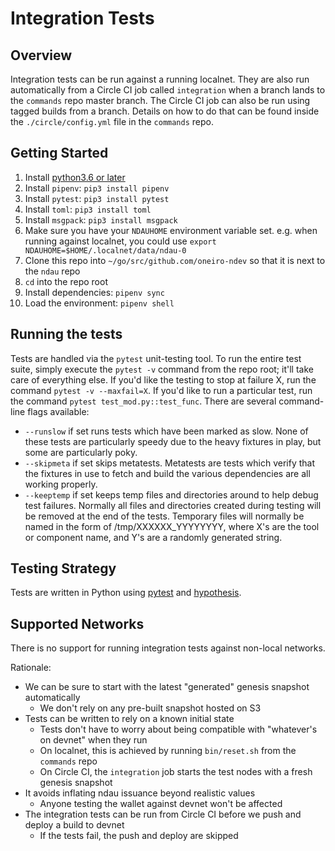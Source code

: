 # Integration Tests

## Overview

Integration tests can be run against a running localnet.  They are also run automatically from a Circle CI job called `integration` when a branch lands to the `commands` repo master branch.  The Circle CI job can also be run using tagged builds from a branch.  Details on how to do that can be found inside the `./circle/config.yml` file in the `commands` repo.

## Getting Started

1. Install [python3.6 or later](https://www.python.org/downloads/)
1. Install `pipenv`: `pip3 install pipenv`
1. Install `pytest`: `pip3 install pytest`
1. Install `toml`: `pip3 install toml`
1. Install `msgpack`: `pip3 install msgpack`
1. Make sure you have your `NDAUHOME` environment variable set.  e.g. when running against localnet, you could use `export NDAUHOME=$HOME/.localnet/data/ndau-0`
1. Clone this repo into `~/go/src/github.com/oneiro-ndev` so that it is next to the `ndau` repo
1. `cd` into the repo root
1. Install dependencies: `pipenv sync`
1. Load the environment: `pipenv shell`

## Running the tests

Tests are handled via the `pytest` unit-testing tool. To run the entire test suite, simply execute the `pytest -v` command from the repo root; it'll take care of everything else. If you'd like the testing to stop at failure X, run the command `pytest -v --maxfail=X`.  If you'd like to run a particular test, run the command `pytest test_mod.py::test_func`.  There are several command-line flags available:

- `--runslow` if set runs tests which have been marked as slow. None of these tests are particularly speedy due to the heavy fixtures in play, but some are particularly poky.
- `--skipmeta` if set skips metatests. Metatests are tests which verify that the fixtures in use to fetch and build the various dependencies are all working properly.
- `--keeptemp` if set keeps temp files and directories around to help debug test failures.  Normally all files and directories created during testing will be removed at the end of the tests.  Temporary files will normally be named in the form of /tmp/XXXXXX_YYYYYYYY, where X's are the tool or component name, and Y's are a randomly generated string.

## Testing Strategy

Tests are written in Python using [pytest](https://docs.pytest.org/en/latest/) and [hypothesis](https://hypothesis.readthedocs.io/en/latest/).

## Supported Networks

There is no support for running integration tests against non-local networks.

Rationale:

* We can be sure to start with the latest "generated" genesis snapshot automatically
    - We don't rely on any pre-built snapshot hosted on S3
* Tests can be written to rely on a known initial state
    - Tests don't have to worry about being compatible with "whatever's on devnet" when they run
    - On localnet, this is achieved by running `bin/reset.sh` from the `commands` repo
    - On Circle CI, the `integration` job starts the test nodes with a fresh genesis snapshot
* It avoids inflating ndau issuance beyond realistic values
    - Anyone testing the wallet against devnet won't be affected
* The integration tests can be run from Circle CI before we push and deploy a build to devnet
    - If the tests fail, the push and deploy are skipped

